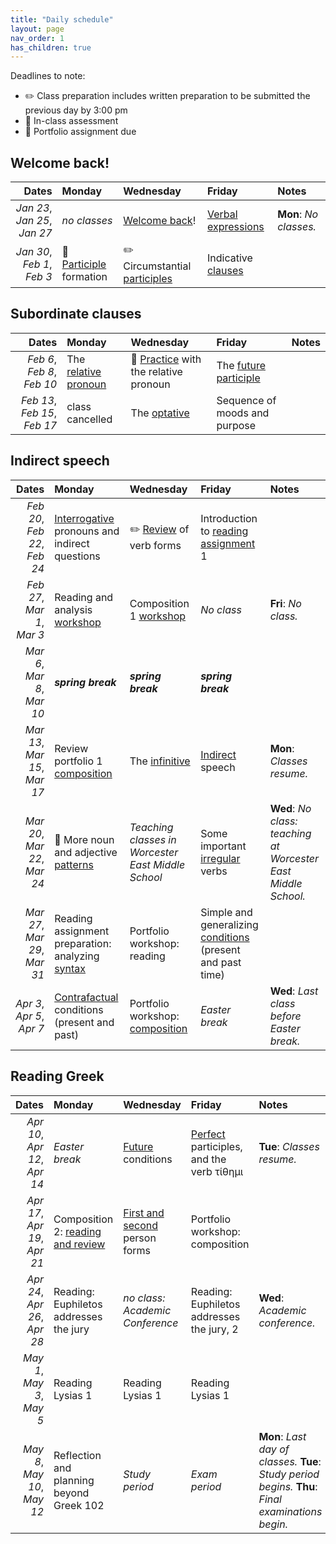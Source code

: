 ```yaml
---
title: "Daily schedule"
layout: page
nav_order: 1
has_children: true
---
```



Deadlines to note:


- ✏️ Class preparation includes written preparation to be submitted the previous day by 3:00 pm
- 🔬 In-class assessment
- 📜  Portfolio assignment due





## Welcome back!

| Dates | Monday | Wednesday | Friday | Notes |
| ---: | :--- | :--- | :--- | :--- |
| *Jan 23*, *Jan 25*, *Jan 27* | *no classes* | [Welcome back](../assignments/welcome/)! | [Verbal expressions](../assignments/verbalexpressions/) | **Mon**: *No classes.* |
| *Jan 30*, *Feb 1*, *Feb 3* | 🔬 [Participle](../assignments/participles/) formation | ✏️ Circumstantial [participles](../assignments/circumstantial/) | Indicative [clauses](../assignments/clauses1/) |  |

## Subordinate clauses

| Dates | Monday | Wednesday | Friday | Notes |
| ---: | :--- | :--- | :--- | :--- |
| *Feb 6*, *Feb 8*, *Feb 10* | The [relative pronoun](../assignments/relative/) | 🔬  [Practice](../assignments/relpractice/) with the relative pronoun | The [future participle](../assignments/futureparticiple/) |  |
| *Feb 13*, *Feb 15*, *Feb 17* | class cancelled | The [optative](../assignments/optative/) | Sequence of moods and purpose |  |

## Indirect speech

| Dates | Monday | Wednesday | Friday | Notes |
| ---: | :--- | :--- | :--- | :--- |
| *Feb 20*, *Feb 22*, *Feb 24* | [Interrogative](../assignments/interrogative/) pronouns and indirect questions | ✏️ [Review](../assignments/verbreview/) of verb forms | Introduction to [reading assignment](../assignments/grammar1/) 1 |  |
| *Feb 27*, *Mar 1*, *Mar 3* | Reading and analysis [workshop](../assignments/reading1/) | Composition 1 [workshop](../assignments/composition1/) | *No class* | **Fri**: *No class.* |
| *Mar 6*, *Mar 8*, *Mar 10* | ***spring break*** | ***spring break*** | ***spring break*** |  |
| *Mar 13*, *Mar 15*, *Mar 17* | Review portfolio 1 [composition](../assignments/composition1/) | The [infinitive](../assignments/infinitive/) | [Indirect](../assignments/indirect-speech/) speech | **Mon**: *Classes resume.* |
| *Mar 20*, *Mar 22*, *Mar 24* | 🔬 More noun and adjective [patterns](../assignments/more-3rd-declension/) | *Teaching classes in Worcester East Middle School* | Some important [irregular](../assignments/some-irregular-verbs/) verbs | **Wed**: *No class: teaching at Worcester East Middle School.* |
| *Mar 27*, *Mar 29*, *Mar 31* | Reading assignment preparation: analyzing [syntax](../assignments/syntax-analysis/) | Portfolio workshop: reading | Simple and generalizing [conditions](../assignments/conditions1/) (present and past time) |  |
| *Apr 3*, *Apr 5*, *Apr 7* | [Contrafactual](../assignments/contrafactual/) conditions (present and past) | Portfolio workshop:  [composition](../assignments/composition2) | *Easter break* | **Wed**: *Last class before Easter break.* |

## Reading Greek

| Dates | Monday | Wednesday | Friday | Notes |
| ---: | :--- | :--- | :--- | :--- |
| *Apr 10*, *Apr 12*, *Apr 14* | *Easter break* | [Future](../assignments/futureconditions/) conditions | [Perfect](../assignments/perfect/) participles, and the verb τίθημι | **Tue**: *Classes resume.* |
| *Apr 17*, *Apr 19*, *Apr 21* | Composition 2: [reading and review](../assignments/reading+review/) | [First and second](../assignments/first-second/) person forms | Portfolio workshop: composition |  |
| *Apr 24*, *Apr 26*, *Apr 28* | Reading: Euphiletos addresses the jury | *no class: Academic Conference* | Reading: Euphiletos addresses the jury, 2 | **Wed**: *Academic conference.* |
| *May 1*, *May 3*, *May 5* | Reading Lysias 1 | Reading Lysias 1 | Reading Lysias 1 |  |
| *May 8*, *May 10*, *May 12* | Reflection and planning beyond Greek 102 | *Study period* | *Exam period* | **Mon**: *Last day of classes.* **Tue**: *Study period begins.* **Thu**: *Final examinations begin.* |